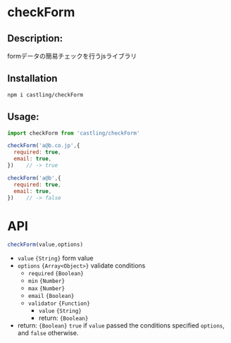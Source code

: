 # checkForm

## Description:
formデータの簡易チェックを行うjsライブラリ

## Installation

```bash
npm i castling/checkForm
```

## Usage:

```javascript
import checkForm from 'castling/checkForm'

checkForm('a@b.co.jp',{
  required: true,
  email: true,
})    // -> true

checkForm('a@b',{
  required: true,
  email: true,
})    // -> false

```

# API

```javascript
checkForm(value,options)
```
* `value` `{String}` form value
* `options` `{Array<Object>}` validate conditions
  * `required` `{Boolean}`
  * `min` `{Number}`
  * `max` `{Number}`
  * `email` `{Boolean}`
  * `validator` `{Function}`
    * `value` `{String}`
    * return: `{Boolean}`
* return: `{Boolean}` `true` if `value` passed the conditions specified `options`, and `false` otherwise.
